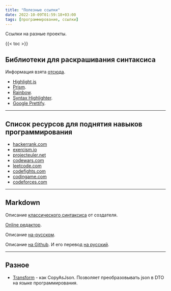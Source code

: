 ```yaml
---
title: "Полезные ссылки"
date: 2022-10-09T01:59:18+03:00
tags: [программирование, ссылки]
---
```


Ссылки на разные проекты.

{{< toc >}}

## Библиотеки для раскрашивания синтаксиса

Информация взята [отсюда](https://gohugo.io/extras/highlighting/#client-side).

* [Highlight.js](http://highlightjs.org/)
* [Prism](http://prismjs.com/).
* [Rainbow](http://craig.is/making/rainbows).
* [Syntax Highlighter](http://alexgorbatchev.com/SyntaxHighlighter/).
* [Google Prettify](https://github.com/google/code-prettify).

---

## Список ресурсов для поднятия навыков программирования

* [hackerrank.com](https://hackerrank.com)
* [exercism.io](https://exercism.io)
* [projecteuler.net](https://projecteuler.net)
* [codewars.com](https://codewars.com)
* [leetcode.com](https://leetcode.com)
* [codefights.com](https://codefights.com)
* [codingame.com](https://codingame.com)
* [codeforces.com](https://codeforces.com)

---

## Markdown

Описание [классического синтаксиса](https://daringfireball.net/projects/markdown) от создателя.

[Online редактор](https://daringfireball.net/projects/markdown/dingus).

Описание [на-русском](http://ido-maupfib.kg/help.php?file=markdown.html).

Описание [на Github](https://github.com/adam-p/markdown-here/wiki/Markdown-Cheatsheet). И его перевод [на русский](https://github.com/sandino/Markdown-Cheatsheet).

---

## Разное

* [Transform](https://transform.tools) - как CopyAsJson. Позволяет преобразовывать json в DTO на языке программирования.
